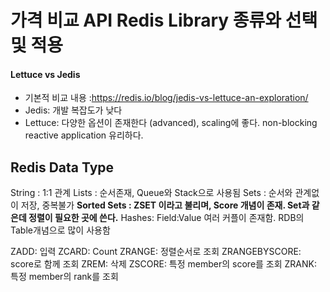 # 가격 비교 API Redis Library 종류와 선택 및 적용

#### Lettuce vs Jedis
- 기본적 비교 내용 :https://redis.io/blog/jedis-vs-lettuce-an-exploration/
- Jedis: 개발 복잡도가 낮다
- Lettuce: 다양한 옵션이 존재한다 (advanced), scaling에 좋다. non-blocking reactive application 유리하다.

## Redis Data Type
String : 1:1 관계
Lists : 순서존재, Queue와 Stack으로 사용됨
Sets : 순서와 관계없이 저장, 중복불가
**Sorted Sets : ZSET 이라고 불리며, Score 개념이 존재. Set과 같은데 정렬이 필요한 곳에 쓴다.**
Hashes: Field:Value 여러 커플이 존재함. RDB의 Table개념으로 많이 사용함

ZADD: 입력
ZCARD: Count
ZRANGE: 정렬순서로 조회
ZRANGEBYSCORE: score로 함께 조회
ZREM: 삭제
ZSCORE: 특정 member의 score를 조회
ZRANK: 특정 member의 rank를 조회
